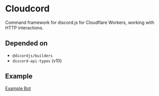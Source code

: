 # Cloudcord
Command framework for discord.js for Cloudflare Workers, working with HTTP interactions.

## Depended on
- `@dicordjs/builders`
- `discord-api-types` (v10)

## Example
[Example Bot](https://github.com/Sueqkjs/InternetSpider)
